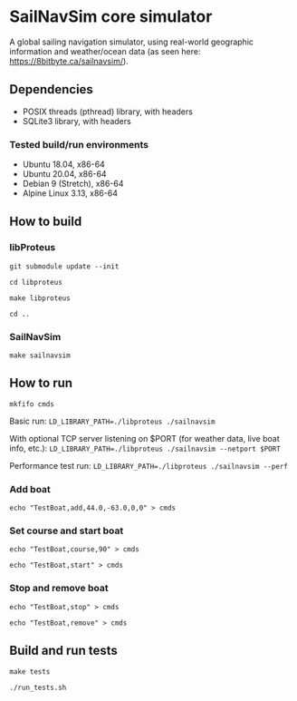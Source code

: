 # SailNavSim core simulator

A global sailing navigation simulator, using real-world geographic information and weather/ocean data (as seen here: https://8bitbyte.ca/sailnavsim/).

## Dependencies

- POSIX threads (pthread) library, with headers
- SQLite3 library, with headers

### Tested build/run environments

- Ubuntu 18.04, x86-64
- Ubuntu 20.04, x86-64
- Debian 9 (Stretch), x86-64
- Alpine Linux 3.13, x86-64

## How to build

### libProteus

`git submodule update --init`

`cd libproteus`

`make libproteus`

`cd ..`

### SailNavSim

`make sailnavsim`

## How to run

`mkfifo cmds`

Basic run:
`LD_LIBRARY_PATH=./libproteus ./sailnavsim`

With optional TCP server listening on $PORT (for weather data, live boat info, etc.):
`LD_LIBRARY_PATH=./libproteus ./sailnavsim --netport $PORT`

Performance test run:
`LD_LIBRARY_PATH=./libproteus ./sailnavsim --perf`

### Add boat

`echo "TestBoat,add,44.0,-63.0,0,0" > cmds`

### Set course and start boat

`echo "TestBoat,course,90" > cmds`

`echo "TestBoat,start" > cmds`

### Stop and remove boat

`echo "TestBoat,stop" > cmds`

`echo "TestBoat,remove" > cmds`

## Build and run tests

`make tests`

`./run_tests.sh`
